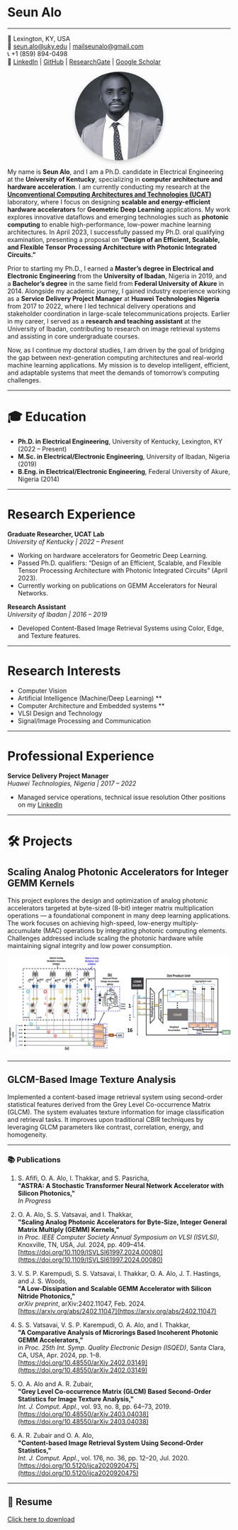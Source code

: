 # Seun Alo
---

📍 Lexington, KY, USA  
📧 seun.alo@uky.edu | mailseunalo@gmail.com  
📞 +1 (859) 894-0498  
🔗 [LinkedIn](https://www.linkedin.com/in/seunalo) | [GitHub](https://github.com/snalo) | [ResearchGate](https://www.researchgate.net/profile/Seun-Alo) | [Google Scholar](https://scholar.google.com/citations?user=G3mc-ksAAAAJ&hl=en)  

<p align="center">
  <img src="assets/profile/profile_pic_1.jpg" alt="Seun Alo" width="200" style="border-radius: 50%; box-shadow: 0 4px 10px rgba(0,0,0,0.2);" />
</p>

My name is **Seun Alo**, and I am a Ph.D. candidate in Electrical Engineering at the **University of Kentucky**, specializing in **computer architecture and hardware acceleration**. I am currently conducting my research at the [**Unconventional Computing Architectures and Technologies (UCAT)**](https://www.engr.uky.edu/research-faculty/research-centers-labs/ucat) laboratory, where I focus on designing **scalable and energy-efficient hardware accelerators** for **Geometric Deep Learning** applications. My work explores innovative dataflows and emerging technologies such as **photonic computing** to enable high-performance, low-power machine learning architectures. In April 2023, I successfully passed my Ph.D. oral qualifying examination, presenting a proposal on **“Design of an Efficient, Scalable, and Flexible Tensor Processing Architecture with Photonic Integrated Circuits.”**

Prior to starting my Ph.D., I earned a **Master’s degree in Electrical and Electronic Engineering** from the **University of Ibadan**, Nigeria in 2019, and a **Bachelor’s degree** in the same field from **Federal University of Akure** in 2014. Alongside my academic journey, I gained industry experience working as a **Service Delivery Project Manager** at **Huawei Technologies Nigeria** from 2017 to 2022, where I led technical delivery operations and stakeholder coordination in large-scale telecommunications projects. Earlier in my career, I served as a **research and teaching assistant** at the University of Ibadan, contributing to research on image retrieval systems and assisting in core undergraduate courses.

Now, as I continue my doctoral studies, I am driven by the goal of bridging the gap between next-generation computing architectures and real-world machine learning applications. My mission is to develop intelligent, efficient, and adaptable systems that meet the demands of tomorrow’s computing challenges.

---

# 🎓 Education

- **Ph.D. in Electrical Engineering**, University of Kentucky, Lexington, KY (2022 – Present)  
- **M.Sc. in Electrical/Electronic Engineering**, University of Ibadan, Nigeria (2019)  
- **B.Eng. in Electrical/Electronic Engineering**, Federal University of Akure, Nigeria (2014)

---

# Research Experience

**Graduate Researcher, UCAT Lab**  
*University of Kentucky | 2022 – Present*  
- Working on hardware accelerators for Geometric Deep Learning.
- Passed Ph.D. qualifiers: “Design of an Efficient, Scalable, and Flexible Tensor Processing Architecture with Photonic Integrated Circuits” (April 2023).
- Currently working on publications on GEMM Accelerators for Neural Networks.

**Research Assistant**  
*University of Ibadan | 2016 – 2019*  
- Developed Content-Based Image Retrieval Systems using Color, Edge, and Texture features.

---
# Research Interests

* Computer Vision
* Artificial Intelligence (Machine/Deep Learning) **
* Computer Architecture and Embedded systems **
* VLSI Design and Technology
* Signal/Image Processing and Communication

---

# Professional Experience

**Service Delivery Project Manager**  
*Huawei Technologies, Nigeria | 2017 – 2022*  
- Managed service operations, technical issue resolution
Other positions on my [LinkedIn](https://www.linkedin.com/in/seunalo)
---
# 🛠️ Projects
## **Scaling Analog Photonic Accelerators for Integer GEMM Kernels**

This project explores the design and optimization of analog photonic accelerators targeted at byte-sized (8-bit) integer matrix multiplication operations — a foundational component in many deep learning applications. The work focuses on achieving high-speed, low-energy multiply-accumulate (MAC) operations by integrating photonic computing elements. Challenges addressed include scaling the photonic hardware while maintaining signal integrity and low power consumption.

![The SPOGA Architecture](/assets/publications/spoga_architecture.png "The SPOGA Architecture")

---
## **GLCM-Based Image Texture Analysis**

Implemented a content-based image retrieval system using second-order statistical features derived from the Grey Level Co-occurrence Matrix (GLCM). The system evaluates texture information for image classification and retrieval tasks. It improves upon traditional CBIR techniques by leveraging GLCM parameters like contrast, correlation, energy, and homogeneity.

---
### 📚 Publications

1. S. Afifi, O. A. Alo, I. Thakkar, and S. Pasricha,  
**"ASTRA: A Stochastic Transformer Neural Network Accelerator with Silicon Photonics,"**  
*In Progress*

2. O. A. Alo, S. S. Vatsavai, and I. Thakkar,  
**"Scaling Analog Photonic Accelerators for Byte-Size, Integer General Matrix Multiply (GEMM) Kernels,"**  
in *Proc. IEEE Computer Society Annual Symposium on VLSI (ISVLSI)*, Knoxville, TN, USA, Jul. 2024, pp. 409–414.  
[https://doi.org/10.1109/ISVLSI61997.2024.00080](https://doi.org/10.1109/ISVLSI61997.2024.00080)

3. V. S. P. Karempudi, S. S. Vatsavai, I. Thakkar, O. A. Alo, J. T. Hastings, and J. S. Woods,  
**"A Low-Dissipation and Scalable GEMM Accelerator with Silicon Nitride Photonics,"**  
*arXiv preprint*, arXiv:2402.11047, Feb. 2024.  
[https://arxiv.org/abs/2402.11047](https://arxiv.org/abs/2402.11047)

4. S. S. Vatsavai, V. S. P. Karempudi, O. A. Alo, and I. Thakkar,  
**"A Comparative Analysis of Microrings Based Incoherent Photonic GEMM Accelerators,"**  
in *Proc. 25th Int. Symp. Quality Electronic Design (ISQED)*, Santa Clara, CA, USA, Apr. 2024, pp. 1–8.  
[https://doi.org/10.48550/arXiv.2402.03149](https://doi.org/10.48550/arXiv.2402.03149)

5. O. A. Alo and A. R. Zubair,  
**"Grey Level Co-occurrence Matrix (GLCM) Based Second-Order Statistics for Image Texture Analysis,"**  
*Int. J. Comput. Appl.*, vol. 93, no. 8, pp. 64–73, 2019.  
[https://doi.org/10.48550/arXiv.2403.04038](https://doi.org/10.48550/arXiv.2403.04038)

6. A. R. Zubair and O. A. Alo,  
**"Content-based Image Retrieval System Using Second-Order Statistics,"**  
*Int. J. Comput. Appl.*, vol. 176, no. 36, pp. 12–20, Jul. 2020.  
[https://doi.org/10.5120/ijca2020920475](https://doi.org/10.5120/ijca2020920475)

---

## 📄 Resume

<object data="/assets/resume/Seun_Alo_Resume.pdf" type="application/pdf" width="100%" height="600px">
</object>

[Click here to download](https://snalo.github.io/assets/resume/Seun_Alo_Resume.pdf)
